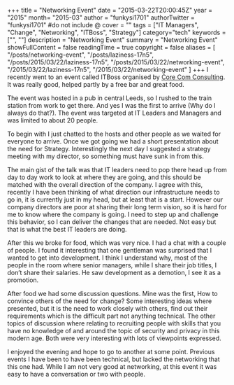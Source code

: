 +++
title = "Networking Event"
date = "2015-03-22T20:00:45Z"
year = "2015"
month= "2015-03"
author = "funkysi1701"
authorTwitter = "funkysi1701" #do not include @
cover = ""
tags = ["IT Managers", "Change", "Networking", "ITBoss", "Strategy"]
category="tech"
keywords = ["", ""]
description =  "Networking Event"
summary = "Networking Event"
showFullContent = false
readingTime = true
copyright = false
aliases = [
    "/posts/networking-event",
    "/posts/laziness-17n5",
    "/posts/2015/03/22/laziness-17n5",
    "/posts/2015/03/22/networking-event",
    "/2015/03/22/laziness-17n5",
    "/2015/03/22/networking-event"
]
+++
I recently went to an event called ITBoss organised by [Core Com Consulting](http://www.corecomconsulting.co.uk/blog/archive?tag=276). It was really good, helped partly by a free bar and great food.

The event was hosted in a pub in central Leeds, so I rushed to the train station from work to get there. And yes I was the first to arrive (Why do I always do that?). The event was targeted at IT Leaders and Managers and was limited to about 20 people.

To begin with I just chatted to the hosts and other people as we waited for everyone to arrive. Once we got going we had a short presentation about the need for Strategy. Interestingly the next day I suggested a strategy meeting with my director, so something must have sunk in from this.

The main gist of the talk was that IT leaders need to pop there head up from day to day work to look at where they are going, and this should be matched with the overall direction of the company. I agree with this, recently I have been thinking of what direction our infrastructure needs to go in, it is currently just in my head, but at least that is a start. However our company directors are poor at sharing their long term vision, so it is hard for me to know where the company is going. I need to step up and challenge this behavior, so I can deliver the changes that are needed. Not easy but that is what the best IT leaders are doing.

After this we broke for food, which was very nice. I had a chat with a couple of people. I found it interesting that one gentleman was surprised that I wanted to get into development. I think I understand why, most of the people in the room where senior managers, while I share their job titles, I don’t share their salaries. He saw development as a demotion, I see it as a promotion.

After food we had some discussion questions. Mine was the first, How to convince others of the need for change? Some interesting ideas where presented, but it is the need to work closely with others, find out their requirements which is the difficult part not anything technical. The other topics of discussion where relating to recruiting people with skills that you have no knowledge of and around the topic of security and privacy in this modern age. Both were very interesting with lots of viewpoints expressed.

I enjoyed the evening and hope to go to another at some point. Previous events I have been to have been technical, but lacked the networking that this one had. While I am not very good at networking, at this event it was easy to have a conversation or two with people.